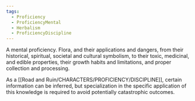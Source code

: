 ```yaml
---
tags:
  - Proficiency
  - ProficiencyMental
  - Herbalism
  - ProficiencyDiscipline
---
```

A mental proficiency. Flora, and their applications and dangers, from their historical, spiritual, societal and cultural symbolism, to their toxic, medicinal, and edible properties, their growth habits and limitations, and proper collection and processing.

As a [[Road and Ruin/CHARACTERS/PROFICIENCY/DISCIPLINE]], certain information can be inferred, but specialization in the specific application of this knowledge is required to avoid potentially catastrophic outcomes.
